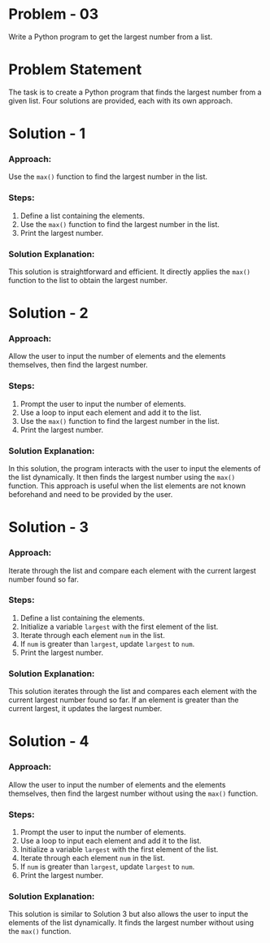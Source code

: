 # Problem - 03

Write a Python program to get the largest number from a list.

# Problem Statement

The task is to create a Python program that finds the largest number from a given list. Four solutions are provided, each with its own approach.

# Solution - 1

### Approach:
Use the `max()` function to find the largest number in the list.

### Steps:
1. Define a list containing the elements.
2. Use the `max()` function to find the largest number in the list.
3. Print the largest number.

### Solution Explanation:
This solution is straightforward and efficient. It directly applies the `max()` function to the list to obtain the largest number.

# Solution - 2

### Approach:
Allow the user to input the number of elements and the elements themselves, then find the largest number.

### Steps:
1. Prompt the user to input the number of elements.
2. Use a loop to input each element and add it to the list.
3. Use the `max()` function to find the largest number in the list.
4. Print the largest number.

### Solution Explanation:
In this solution, the program interacts with the user to input the elements of the list dynamically. It then finds the largest number using the `max()` function. This approach is useful when the list elements are not known beforehand and need to be provided by the user.

# Solution - 3

### Approach:
Iterate through the list and compare each element with the current largest number found so far.

### Steps:
1. Define a list containing the elements.
2. Initialize a variable `largest` with the first element of the list.
3. Iterate through each element `num` in the list.
4. If `num` is greater than `largest`, update `largest` to `num`.
5. Print the largest number.

### Solution Explanation:
This solution iterates through the list and compares each element with the current largest number found so far. If an element is greater than the current largest, it updates the largest number.

# Solution - 4

### Approach:
Allow the user to input the number of elements and the elements themselves, then find the largest number without using the `max()` function.

### Steps:
1. Prompt the user to input the number of elements.
2. Use a loop to input each element and add it to the list.
3. Initialize a variable `largest` with the first element of the list.
4. Iterate through each element `num` in the list.
5. If `num` is greater than `largest`, update `largest` to `num`.
6. Print the largest number.

### Solution Explanation:
This solution is similar to Solution 3 but also allows the user to input the elements of the list dynamically. It finds the largest number without using the `max()` function.

